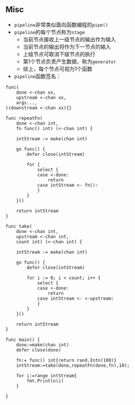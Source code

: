 ## Misc
- `pipeline`非常类似面向函数编程的`pipe()`
- `pipeline`的每个节点称为`stage`
    - 当前节点接收上一级节点的输出作为输入
    - 当前节点的输出将作为下一节点的输入
    - 上级节点可取消下级节点的执行
    - 第1个节点负责产生数据，称为`generator`
    - 综上，每个节点可视为1个函数
- `pipeline`函数签名：
```
func(
    done <-chan xx,
    upstream <-chan xx,
    args...,
)(downstream <-chan xx){}
```

```
func repeatFn(
	done <-chan int,
	fn func() int) (<-chan int) {

	intStream := make(chan int)

	go func() {
		defer close(intStream)

		for {
			select {
			case <-done:
				return
			case intStream <- fn():
			}
		}
	}()

	return intStream
}

func take(
	done <-chan int,
	upstream <-chan int,
	count int) (<-chan int) {

	intStream := make(chan int)

	go func() {
		defer close(intStream)

		for i := 0; i < count; i++ {
			select {
			case <-done:
				return
			case intStream <- <-upstream:
			}
		}
	}()

	return intStream
}

func main() {
	done:=make(chan int)
	defer close(done)

	fn:= func() int{return rand.Intn(100)}
	intStream:=take(done,repeatFn(done,fn),10);

	for i:=range intStream{
		fmt.Println(i)
	}

}
```